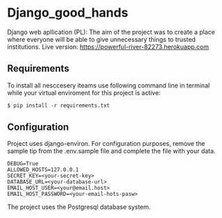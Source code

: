 # Django_good_hands

Django web apllication (PL):
The aim of the project was to create a place where everyone will be able to give unnecessary things to trusted 
institutions.
Live version: https://powerful-river-82273.herokuapp.com

## Requirements

To install all nesccesery iteams use following command line in terminal
while your virtual enviroment for this project is active:
```python
$ pip install -r requirements.txt
```

## Configuration 
 
Project uses django-environ. For configuration purposes, remove the sample tip 
from the .env.sample file and complete the file with your data.
```
DEBUG=True
ALLOWED_HOSTS=127.0.0.1
SECRET_KEY=<your-secret-key>
DATABASE_URL=<your-database-url>
EMAIL_HOST_USER=<your@email.host>
EMAIL_HOST_PASSWORD=<your-email-hots-pasw>
```
The project uses the Postgresql database system.
